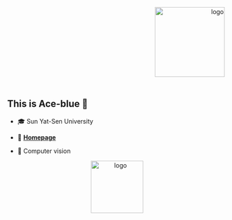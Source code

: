 <p align="right">
  <img src="https://github-readme-stats.vercel.app/api?username=Ace-blue&show_icons=true" alt="logo" height="160" style="margin: 5px; margin-bottom: 20px;" />
</p>

## This is Ace-blue 👀

- 🎓 Sun Yat-Sen University

- 📖 [**Homepage**](https://ace-blue.github.io/io/)

- 🔭 Computer vision

<p align="center">
  <img src="https://github-profile-trophy.vercel.app/?username=Ace-blue&theme=flat" alt="logo" height="120" style="margin: auto; margin-bottom: 20px;" />
</p>
